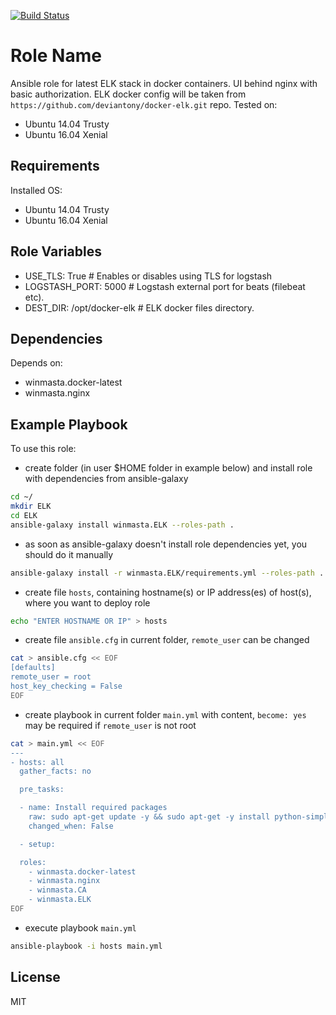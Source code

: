 [![Build Status](https://travis-ci.org/winmasta/ELK.svg?branch=master)](https://travis-ci.org/winmasta/ELK)

Role Name
=========

Ansible role for latest ELK stack in docker containers. UI behind nginx with basic authorization. ELK docker config
will be taken from `https://github.com/deviantony/docker-elk.git` repo. Tested on:
  - Ubuntu 14.04 Trusty
  - Ubuntu 16.04 Xenial

Requirements
------------

Installed OS:
 - Ubuntu 14.04 Trusty
 - Ubuntu 16.04 Xenial

Role Variables
--------------

  - USE_TLS: True # Enables or disables using TLS for logstash
  - LOGSTASH_PORT: 5000 # Logstash external port for beats (filebeat etc).
  - DEST_DIR: /opt/docker-elk # ELK docker files directory.

Dependencies
------------

Depends on:
 - winmasta.docker-latest
 - winmasta.nginx

Example Playbook
----------------

To use this role:

  - create folder (in user $HOME folder in example below) and install role with dependencies from ansible-galaxy

```bash
cd ~/
mkdir ELK
cd ELK
ansible-galaxy install winmasta.ELK --roles-path .
```

  - as soon as ansible-galaxy doesn't install role dependencies yet, you should do it manually

```bash
ansible-galaxy install -r winmasta.ELK/requirements.yml --roles-path .
```

  - create file `hosts`, containing hostname(s) or IP address(es) of host(s), where you want to deploy role

```bash
echo "ENTER HOSTNAME OR IP" > hosts
```

  - create file `ansible.cfg` in current folder, `remote_user` can be changed

```bash
cat > ansible.cfg << EOF
[defaults]
remote_user = root
host_key_checking = False
EOF
```

  - create playbook in current folder `main.yml` with content, `become: yes` may be required if `remote_user` is not
    root

```bash
cat > main.yml << EOF
---
- hosts: all
  gather_facts: no

  pre_tasks:

  - name: Install required packages
    raw: sudo apt-get update -y && sudo apt-get -y install python-simplejson python-pip
    changed_when: False

  - setup:

  roles:
    - winmasta.docker-latest
    - winmasta.nginx
    - winmasta.CA
    - winmasta.ELK
EOF
```

  - execute playbook `main.yml`

```bash
ansible-playbook -i hosts main.yml
```

License
-------

MIT
